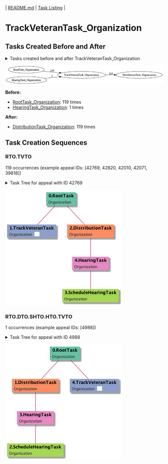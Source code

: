 | [README.md](/README.md) | [Task Listing](tasklist.md) |

# TrackVeteranTask_Organization

## Tasks Created Before and After

<details><summary>Tasks created before and after TrackVeteranTask_Organization</summary>

```
digraph G {
rankdir="LR";
"RootTask_Organization" -> "TrackVeteranTask_Organization" [label=119]
"TrackVeteranTask_Organization" -> "DistributionTask_Organization" [label=119]
"HearingTask_Organization" -> "TrackVeteranTask_Organization" [label=1]
}
```
</details>

![TrackVeteranTask_Organization](dot/TrackVeteranTask_Organization.dot.png)

**Before:**

   * [RootTask_Organization](RootTask_Organization.md): 119 times
   * [HearingTask_Organization](HearingTask_Organization.md): 1 times

**After:**

   * [DistributionTask_Organization](DistributionTask_Organization.md): 119 times

## Task Creation Sequences

### RTO.TVTO

119 occurrences (example appeal IDs: [42769, 42820, 42010, 42071, 39818])

<details><summary>Task Tree for appeal with ID 42769</summary>

```
@startuml
skinparam {
  ObjectBorderColor #555
  ObjectBorderThickness 0
  ObjectFontStyle bold
  ObjectFontSize 14
  ObjectAttributeFontColor #333
  ObjectAttributeFontSize 12
}
  object 0.RootTask #66c2a5 {
Organization
}
  object 1.TrackVeteranTask #8da0cb {
Organization  <back:white>    </back>
}
  object 2.DistributionTask #fc8d62 {
Organization
}
  object 3.ScheduleHearingTask #a6d854 {
Organization
}
  object 4.HearingTask #e78ac3 {
Organization
}
0.RootTask -- 1.TrackVeteranTask
0.RootTask -- 2.DistributionTask
4.HearingTask -- 3.ScheduleHearingTask
2.DistributionTask -- 4.HearingTask
@enduml
```
</details>

![RTO.TVTO-42769](uml/RTO.TVTO-42769.png)

### RTO.DTO.SHTO.HTO.TVTO

1 occurrences (example appeal IDs: [4988])

<details><summary>Task Tree for appeal with ID 4988</summary>

```
@startuml
skinparam {
  ObjectBorderColor #555
  ObjectBorderThickness 0
  ObjectFontStyle bold
  ObjectFontSize 14
  ObjectAttributeFontColor #333
  ObjectAttributeFontSize 12
}
  object 0.RootTask #66c2a5 {
Organization
}
  object 1.DistributionTask #fc8d62 {
Organization
}
  object 2.ScheduleHearingTask #a6d854 {
Organization
}
  object 3.HearingTask #e78ac3 {
Organization
}
  object 4.TrackVeteranTask #8da0cb {
Organization  <back:white>    </back>
}
0.RootTask -- 1.DistributionTask
3.HearingTask -- 2.ScheduleHearingTask
1.DistributionTask -- 3.HearingTask
0.RootTask -- 4.TrackVeteranTask
@enduml
```
</details>

![RTO.DTO.SHTO.HTO.TVTO-4988](uml/RTO.DTO.SHTO.HTO.TVTO-4988.png)

